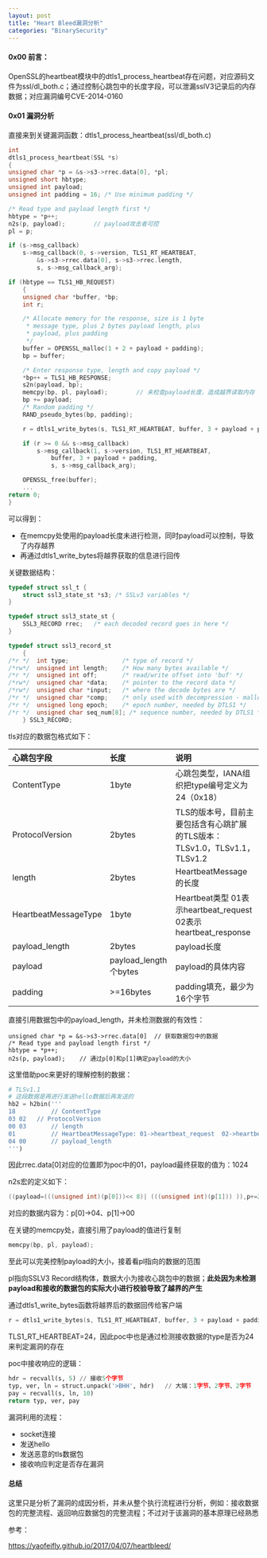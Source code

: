 ```yaml
---
layout: post
title: "Heart Bleed漏洞分析"
categories: "BinarySecurity"
---
```


#### 0x00 前言：

OpenSSL的heartbeat模块中的dtls1_process_heartbeat存在问题，对应源码文件为ssl/dl_both.c；通过控制心跳包中的长度字段，可以泄漏sslV3记录后的内存数据；对应漏洞编号CVE-2014-0160

#### 0x01 漏洞分析

直接来到关键漏洞函数：dtls1_process_heartbeat(ssl/dl_both.c)

```c
int
dtls1_process_heartbeat(SSL *s)
{
unsigned char *p = &s->s3->rrec.data[0], *pl;
unsigned short hbtype;
unsigned int payload;
unsigned int padding = 16; /* Use minimum padding */

/* Read type and payload length first */
hbtype = *p++;
n2s(p, payload);		// payload攻击者可控
pl = p;

if (s->msg_callback)
	s->msg_callback(0, s->version, TLS1_RT_HEARTBEAT,
		&s->s3->rrec.data[0], s->s3->rrec.length,
		s, s->msg_callback_arg);

if (hbtype == TLS1_HB_REQUEST)
	{
	unsigned char *buffer, *bp;
	int r;

	/* Allocate memory for the response, size is 1 byte
	 * message type, plus 2 bytes payload length, plus
	 * payload, plus padding
	 */
	buffer = OPENSSL_malloc(1 + 2 + payload + padding);
	bp = buffer;

	/* Enter response type, length and copy payload */
	*bp++ = TLS1_HB_RESPONSE;
	s2n(payload, bp);
	memcpy(bp, pl, payload);		// 未检查payload长度，造成越界读取内存
	bp += payload;
	/* Random padding */
	RAND_pseudo_bytes(bp, padding);

	r = dtls1_write_bytes(s, TLS1_RT_HEARTBEAT, buffer, 3 + payload + padding);

	if (r >= 0 && s->msg_callback)
		s->msg_callback(1, s->version, TLS1_RT_HEARTBEAT,
			buffer, 3 + payload + padding,
			s, s->msg_callback_arg);

	OPENSSL_free(buffer);
	...
return 0;
}
```

可以得到：

* 在memcpy处使用的payload长度未进行检测，同时payload可以控制，导致了内存越界
* 再通过dtls1_write_bytes将越界获取的信息进行回传

关键数据结构：

```c
typedef struct ssl_t {
	struct ssl3_state_st *s3; /* SSLv3 variables */
}

typedef struct ssl3_state_st {
	SSL3_RECORD rrec;	/* each decoded record goes in here */
}

typedef struct ssl3_record_st
	{
/*r */	int type;               /* type of record */
/*rw*/	unsigned int length;    /* How many bytes available */
/*r */	unsigned int off;       /* read/write offset into 'buf' */
/*rw*/	unsigned char *data;    /* pointer to the record data */
/*rw*/	unsigned char *input;   /* where the decode bytes are */
/*r */	unsigned char *comp;    /* only used with decompression - malloc()ed */
/*r */  unsigned long epoch;    /* epoch number, needed by DTLS1 */
/*r */  unsigned char seq_num[8]; /* sequence number, needed by DTLS1 */
	} SSL3_RECORD;
```

tls对应的数据包格式如下：

| 心跳包字段           | 长度                  | 说明                                                         |
| :------------------- | :-------------------- | :----------------------------------------------------------- |
| ContentType          | 1byte                 | 心跳包类型，IANA组织把type编号定义为24（0x18）               |
| ProtocolVersion      | 2bytes                | TLS的版本号，目前主要包括含有心跳扩展的TLS版本：TLSv1.0，TLSv1.1，TLSv1.2 |
| length               | 2bytes                | HeartbeatMessage的长度                                       |
| HeartbeatMessageType | 1byte                 | Heartbeat类型 01表示heartbeat_request 02表示heartbeat_response |
| payload_length       | 2bytes                | payload长度                                                  |
| payload              | payload_length个bytes | payload的具体内容                                            |
| padding              | >=16bytes             | padding填充，最少为16个字节                                  |

直接引用数据包中的payload_length，并未检测数据的有效性：

```
unsigned char *p = &s->s3->rrec.data[0]  // 获取数据包中的数据
/* Read type and payload length first */
hbtype = *p++;
n2s(p, payload);	// 通过p[0]和p[1]确定payload的大小
```

这里借助poc来更好的理解控制的数据：

```python
# TLSv1.1
# 这段数据是再进行发送hello数据后再发送的
hb2 = h2bin('''
18 			// ContentType
03 02 	// ProtocolVersion
00 03		// length
01			// HeartbeatMessageType: 01->heartbeat_request  02->heartbeat_response
04 00		// payload_length
''')
```

因此rrec.data[0]对应的位置即为poc中的01，payload最终获取的值为：1024

n2s宏的定义如下：

```c
((payload=(((unsigned int)(p[0]))<< 8)| (((unsigned int)(p[1])) )),p+=2)
```

对应的数据内容为：p[0]->04、p[1]->00

在关键的memcpy处，直接引用了payload的值进行复制

```c
memcpy(bp, pl, payload);
```

至此可以完美控制payload的大小，接着看pl指向的数据的范围

pl指向SSLV3 Record结构体，数据大小为接收心跳包中的数据；<strong>此处因为未检测payload和接收的数据包的实际大小进行校验导致了越界的产生</strong>

通过dtls1_write_bytes函数将越界后的数据回传给客户端

```c
r = dtls1_write_bytes(s, TLS1_RT_HEARTBEAT, buffer, 3 + payload + padding);
```

TLS1_RT_HEARTBEAT=24，因此poc中也是通过检测接收数据的type是否为24来判定漏洞的存在

poc中接收响应的逻辑：

```python
hdr = recvall(s, 5)	// 接收5个字节
typ, ver, ln = struct.unpack('>BHH', hdr)	// 大端：1字节、2字节、2字节
pay = recvall(s, ln, 10)	
return typ, ver, pay
```

漏洞利用的流程：

* socket连接
* 发送hello
* 发送恶意的tls数据包
* 接收响应判定是否存在漏洞

#### 总结

这里只是分析了漏洞的成因分析，并未从整个执行流程进行分析，例如：接收数据包的完整流程、返回响应数据包的完整流程；不过对于该漏洞的基本原理已经熟悉

参考： 

https://yaofeifly.github.io/2017/04/07/heartbleed/
